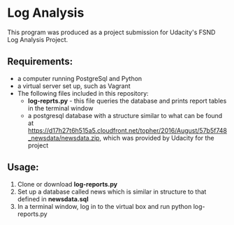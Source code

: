 # Log Analysis
This program was produced as a project submission for Udacity's FSND Log Analysis Project.

## Requirements:
- a computer running PostgreSql and Python
- a virtual server set up, such as Vagrant
- The following files included in this repository:
  - **log-reprts.py** - this file queries the database and prints report tables in the terminal window
  - a postgresql database with a structure similar to what can be found at https://d17h27t6h515a5.cloudfront.net/topher/2016/August/57b5f748_newsdata/newsdata.zip, which was provided by Udacity for the project

## Usage:
1.  Clone or download **log-reports.py**
2.  Set up a database called news which is similar in structure to that defined in **newsdata.sql**
3.  In a terminal window, log in to the virtual box and run python log-reports.py
